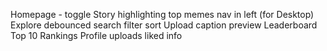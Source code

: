 Homepage -
    toggle
    Story highlighting top memes
    nav in left (for Desktop)
Explore
    debounced search
    filter
    sort
Upload
    caption
    preview
Leaderboard
    Top 10
    Rankings
Profile
    uploads
    liked
    info